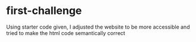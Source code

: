 # first-challenge
Using starter code given, I adjusted the website to be more accessible and tried to make the html code semantically correct
